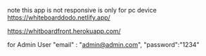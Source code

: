 note this app is not responsive is only for pc device
https://whiteboarddodo.netlify.app/

https://whitboardfront.herokuapp.com/

for Admin User
"email" : "admin@admin.com",
"password":"1234"
